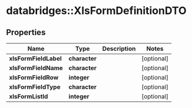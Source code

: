# databridges::XlsFormDefinitionDTO


## Properties
Name | Type | Description | Notes
------------ | ------------- | ------------- | -------------
**xlsFormFieldLabel** | **character** |  | [optional] 
**xlsFormFieldName** | **character** |  | [optional] 
**xlsFormFieldRow** | **integer** |  | [optional] 
**xlsFormFieldType** | **character** |  | [optional] 
**xlsFormListId** | **integer** |  | [optional] 


